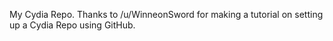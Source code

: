 My Cydia Repo. Thanks to /u/WinneonSword for making a tutorial on setting up a Cydia Repo using GitHub.

